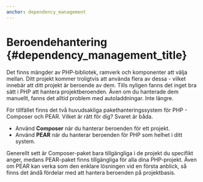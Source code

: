```yaml
---
anchor: dependency_management
---
```


# Beroendehantering {#dependency_management_title}

Det finns mängder av PHP-bibliotek, ramverk och komponenter att välja mellan. 
Ditt projekt kommer troligtvis att använda flera av dessa - vilket innebär att ditt projekt är beroende av dem. 
Tills nyligen fanns det inget bra sätt i PHP att hantera projektberoenden. Även om du hanterade dem manuellt, 
fanns det alltid problem med autoladdningar. Inte längre.

För tillfället finns det två huvudsakliga pakethanteringssystem för PHP - Composer och PEAR.
Vilket är rätt för dig? Svaret är båda.

 * Använd **Composer** när du hanterar beroenden för ett projekt.
 * Använd **PEAR** när du hanterar beroenden för PHP som helhet i ditt system.

Generellt sett är Composer-paket bara tillgängliga i de projekt du specifikt anger, medans PEAR-paket 
finns tillgängliga för alla dina PHP-projekt. Även om PEAR kan verka som den enklare lösningen vid en 
första anblick, så finns det ändå fördelar med att hantera beroenden på projektbasis.

